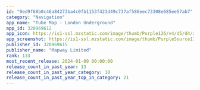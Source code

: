 ```yaml
---
id: "0ed9f68b0c46a84273ba4c0fb1153f423d49c737af586eec73308e685ee57ab7"
category: "Navigation"
app_name: "Tube Map - London Underground"
app_id: 320969612
app_icon: https://is1-ssl.mzstatic.com/image/thumb/Purple126/v4/d5/d4/aa/d5d4aaf9-5063-cbba-ab00-05fbce262a70/AppIcon-Tube-1x_U007emarketing-0-9-0-85-220.png/1024x1024bb.png
app_screenshot: https://is1-ssl.mzstatic.com/image/thumb/PurpleSource116/v4/e6/74/1a/e6741aa3-a6e6-2471-60fb-7fb00b5a50be/2f61032b-6ef7-4b5a-a919-be672c8e5113_0_APP_IPHONE_65_0.png/1242x2688bb.png
publisher_id: 320969615
publisher_name: "Mapway Limited"
rank: 133
most_recent_release: 2024-01-09 00:00:00
release_count_in_past_year: 13
release_count_in_past_year_category: 10
release_count_in_past_year_top_in_category: 21
---
```

